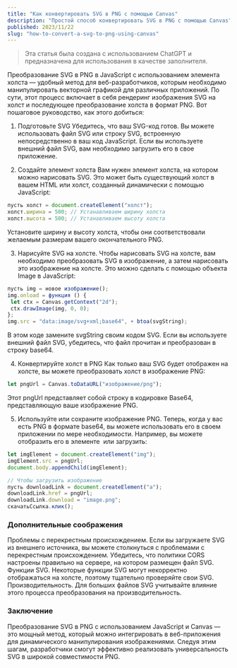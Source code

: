 ```yaml
---
title: "Как конвертировать SVG в PNG с помощью Canvas"
description: "Простой способ конвертировать SVG в PNG с помощью Canvas"
published: 2023/11/22
slug: "how-to-convert-a-svg-to-png-using-canvas"
---
```


> Эта статья была создана с использованием ChatGPT и предназначена для использования в качестве заполнителя.

Преобразование SVG в PNG в JavaScript с использованием элемента холста — удобный метод для веб-разработчиков, которым необходимо манипулировать векторной графикой для различных приложений. По сути, этот процесс включает в себя рендеринг изображения SVG на холст и последующее преобразование холста в формат PNG. Вот пошаговое руководство, как этого добиться:

1. Подготовьте SVG
   Убедитесь, что ваш SVG-код готов. Вы можете использовать файл SVG или строку SVG, встроенную непосредственно в ваш код JavaScript. Если вы используете внешний файл SVG, вам необходимо загрузить его в свое приложение.

2. Создайте элемент холста
   Вам нужен элемент холста, на котором можно нарисовать SVG. Это может быть существующий холст в вашем HTML или холст, созданный динамически с помощью JavaScript:

```js
пусть холст = document.createElement("холст");
холст.ширина = 500; // Устанавливаем ширину холста
холст.высота = 500; // Устанавливаем высоту холста
```

Установите ширину и высоту холста, чтобы они соответствовали желаемым размерам вашего окончательного PNG.

3. Нарисуйте SVG на холсте.
   Чтобы нарисовать SVG на холсте, вам необходимо преобразовать SVG в изображение, а затем нарисовать это изображение на холсте. Это можно сделать с помощью объекта Image в JavaScript:

```js
пусть img = новое изображение();
img.onload = функция () {
 let ctx = Canvas.getContext("2d");
 ctx.drawImage(img, 0, 0);
};
img.src = "data:image/svg+xml;base64", + btoa(svgString);
```

В этом коде замените svgString своим кодом SVG. Если вы используете внешний файл SVG, убедитесь, что файл прочитан и преобразован в строку base64.

4. Конвертируйте холст в PNG
   Как только ваш SVG будет отображен на холсте, вы можете преобразовать холст в изображение PNG:

```js
let pngUrl = Canvas.toDataURL("изображение/png");
```

Этот pngUrl представляет собой строку в кодировке Base64, представляющую ваше изображение PNG.

5. Используйте или сохраните изображение PNG.
   Теперь, когда у вас есть PNG в формате base64, вы можете использовать его в своем приложении по мере необходимости. Например, вы можете отобразить его в элементе <img> или загрузить:

```js
let imgElement = document.createElement("img");
imgElement.src = pngUrl;
document.body.appendChild(imgElement);

// Чтобы загрузить изображение
пусть downloadLink = document.createElement("a");
downloadLink.href = pngUrl;
downloadLink.download = "image.png";
скачатьСсылка.клик();
```

### Дополнительные соображения

Проблемы с перекрестным происхождением. Если вы загружаете SVG из внешнего источника, вы можете столкнуться с проблемами с перекрестным происхождением. Убедитесь, что политики CORS настроены правильно на сервере, на котором размещен файл SVG.
Функции SVG. Некоторые функции SVG могут некорректно отображаться на холсте, поэтому тщательно проверяйте свои SVG.
Производительность. Для больших файлов SVG учитывайте влияние этого процесса преобразования на производительность.

### Заключение

Преобразование SVG в PNG с использованием JavaScript и Canvas — это мощный метод, который можно интегрировать в веб-приложения для динамического манипулирования изображениями. Следуя этим шагам, разработчики смогут эффективно реализовать универсальность SVG в широкой совместимости PNG.
